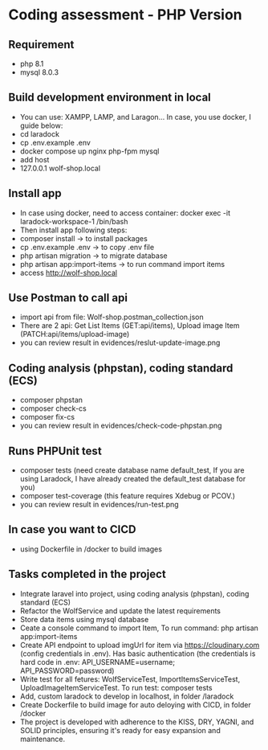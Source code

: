 # Coding assessment - PHP Version

## Requirement

- php 8.1
- mysql 8.0.3

## Build development environment in local

- You can use: XAMPP, LAMP, and Laragon... In case, you use docker, I guide below:
- cd laradock
- cp .env.example .env
- docker compose up nginx php-fpm mysql
- add host
- 127.0.0.1 wolf-shop.local

## Install app

- In case using docker, need to access container: docker exec -it laradock-workspace-1 /bin/bash
- Then install app following steps:
- composer install -> to install packages
- cp .env.example .env -> to copy .env file
- php artisan migration -> to migrate database
- php artisan app:import-items -> to run command import items
- access http://wolf-shop.local

## Use Postman to call api

- import api from file: Wolf-shop.postman_collection.json 
- There are 2 api: Get List Items (GET:api/items), Upload image Item (PATCH:api/items/upload-image)
- you can review result in evidences/reslut-update-image.png

## Coding analysis (phpstan), coding standard (ECS)

- composer phpstan
- composer check-cs
- composer fix-cs
- you can review result in evidences/check-code-phpstan.png

## Runs PHPUnit test

- composer tests (need create database name default_test, If you are using Laradock, I have already created the default_test database for you)
- composer test-coverage (this feature requires Xdebug or PCOV.) 
- you can review result in evidences/run-test.png

## In case you want to CICD

- using Dockerfile in /docker to build images

## Tasks completed in the project

- Integrate laravel into project, using coding analysis (phpstan), coding standard (ECS)
- Refactor the WolfService and update the latest requirements
- Store data items using mysql database
- Ceate a console command to import Item, To run command: php artisan app:import-items 
- Create API endpoint to upload imgUrl for item via https://cloudinary.com (config credentials in .env). Has basic authentication (the credentials is hard code in .env: API_USERNAME=username; API_PASSWORD=password)
- Write test for all fetures: WolfServiceTest, ImportItemsServiceTest, UploadImageItemServiceTest. To run test: composer tests
- Add, custom laradock to develop in localhost, in folder /laradock
- Create Dockerfile to build image for auto deloying with CICD, in folder /docker
- The project is developed with adherence to the KISS, DRY, YAGNI, and SOLID principles, ensuring it's ready for easy expansion and maintenance.
